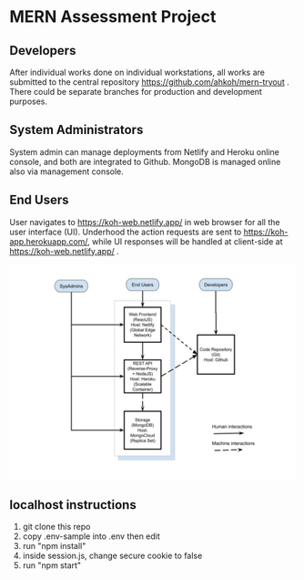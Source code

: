 # MERN Assessment Project

## Developers

After individual works done on individual workstations, all works are submitted to the central repository https://github.com/ahkoh/mern-tryout . There could be separate branches for production and development purposes.

## System Administrators

System admin can manage deployments from Netlify and Heroku online console, and both are integrated to Github. MongoDB is managed online also via management console.

## End Users

User navigates to https://koh-web.netlify.app/ in web browser for all the user interface (UI). Underhood the action requests are sent to https://koh-app.herokuapp.com/, while UI responses will be handled at client-side at https://koh-web.netlify.app/ .

![Diagram](https://raw.githubusercontent.com/ahkoh/mern-tryout/main/README_diagram.jpg)

## localhost instructions
1. git clone this repo
1. copy .env-sample into .env then edit
1. run "npm install"
1. inside session.js, change secure cookie to false
1. run "npm start"
